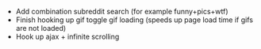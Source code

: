 - Add combination subreddit search (for example funny+pics+wtf)
- Finish hooking up gif toggle gif loading (speeds up page load time if gifs are not loaded)
- Hook up ajax + infinite scrolling 
